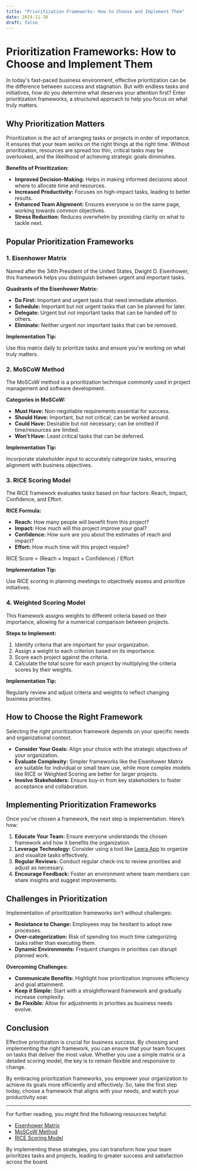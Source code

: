 ```yaml
---
title: "Prioritization Frameworks: How to Choose and Implement Them"
date: 2024-11-30
draft: false
---
```

# Prioritization Frameworks: How to Choose and Implement Them

In today's fast-paced business environment, effective prioritization can be the difference between success and stagnation. But with endless tasks and initiatives, how do you determine what deserves your attention first? Enter prioritization frameworks, a structured approach to help you focus on what truly matters.

## Why Prioritization Matters

Prioritization is the act of arranging tasks or projects in order of importance. It ensures that your team works on the right things at the right time. Without prioritization, resources are spread too thin, critical tasks may be overlooked, and the likelihood of achieving strategic goals diminishes.

**Benefits of Prioritization:**

- **Improved Decision-Making:** Helps in making informed decisions about where to allocate time and resources.
- **Increased Productivity:** Focuses on high-impact tasks, leading to better results.
- **Enhanced Team Alignment:** Ensures everyone is on the same page, working towards common objectives.
- **Stress Reduction:** Reduces overwhelm by providing clarity on what to tackle next.

## Popular Prioritization Frameworks

### 1. Eisenhower Matrix

Named after the 34th President of the United States, Dwight D. Eisenhower, this framework helps you distinguish between urgent and important tasks.

**Quadrants of the Eisenhower Matrix:**

- **Do First:** Important and urgent tasks that need immediate attention.
- **Schedule:** Important but not urgent tasks that can be planned for later.
- **Delegate:** Urgent but not important tasks that can be handed off to others.
- **Eliminate:** Neither urgent nor important tasks that can be removed.

**Implementation Tip:**

Use this matrix daily to prioritize tasks and ensure you're working on what truly matters.

### 2. MoSCoW Method

The MoSCoW method is a prioritization technique commonly used in project management and software development.

**Categories in MoSCoW:**

- **Must Have:** Non-negotiable requirements essential for success.
- **Should Have:** Important, but not critical; can be worked around.
- **Could Have:** Desirable but not necessary; can be omitted if time/resources are limited.
- **Won't Have:** Least critical tasks that can be deferred.

**Implementation Tip:**

Incorporate stakeholder input to accurately categorize tasks, ensuring alignment with business objectives.

### 3. RICE Scoring Model

The RICE framework evaluates tasks based on four factors: Reach, Impact, Confidence, and Effort.

**RICE Formula:**

- **Reach:** How many people will benefit from this project?
- **Impact:** How much will this project improve your goal?
- **Confidence:** How sure are you about the estimates of reach and impact?
- **Effort:** How much time will this project require?

RICE Score = (Reach × Impact × Confidence) / Effort

**Implementation Tip:**

Use RICE scoring in planning meetings to objectively assess and prioritize initiatives.

### 4. Weighted Scoring Model

This framework assigns weights to different criteria based on their importance, allowing for a numerical comparison between projects.

**Steps to Implement:**

1. Identify criteria that are important for your organization.
2. Assign a weight to each criterion based on its importance.
3. Score each project against the criteria.
4. Calculate the total score for each project by multiplying the criteria scores by their weights.

**Implementation Tip:**

Regularly review and adjust criteria and weights to reflect changing business priorities.

## How to Choose the Right Framework

Selecting the right prioritization framework depends on your specific needs and organizational context.

- **Consider Your Goals:** Align your choice with the strategic objectives of your organization.
- **Evaluate Complexity:** Simpler frameworks like the Eisenhower Matrix are suitable for individual or small team use, while more complex models like RICE or Weighted Scoring are better for larger projects.
- **Involve Stakeholders:** Ensure buy-in from key stakeholders to foster acceptance and collaboration.

## Implementing Prioritization Frameworks

Once you've chosen a framework, the next step is implementation. Here’s how:

1. **Educate Your Team:** Ensure everyone understands the chosen framework and how it benefits the organization.
2. **Leverage Technology:** Consider using a tool like [Leera App](https://leera.app) to organize and visualize tasks effectively.
3. **Regular Reviews:** Conduct regular check-ins to review priorities and adjust as necessary.
4. **Encourage Feedback:** Foster an environment where team members can share insights and suggest improvements.

## Challenges in Prioritization

Implementation of prioritization frameworks isn’t without challenges:

- **Resistance to Change:** Employees may be hesitant to adopt new processes.
- **Over-categorization:** Risk of spending too much time categorizing tasks rather than executing them.
- **Dynamic Environments:** Frequent changes in priorities can disrupt planned work.

**Overcoming Challenges:**

- **Communicate Benefits:** Highlight how prioritization improves efficiency and goal attainment.
- **Keep it Simple:** Start with a straightforward framework and gradually increase complexity.
- **Be Flexible:** Allow for adjustments in priorities as business needs evolve.

## Conclusion

Effective prioritization is crucial for business success. By choosing and implementing the right framework, you can ensure that your team focuses on tasks that deliver the most value. Whether you use a simple matrix or a detailed scoring model, the key is to remain flexible and responsive to change.

By embracing prioritization frameworks, you empower your organization to achieve its goals more efficiently and effectively. So, take the first step today, choose a framework that aligns with your needs, and watch your productivity soar.

---

For further reading, you might find the following resources helpful:

- [Eisenhower Matrix](https://www.eisenhower.me/eisenhower-matrix/)
- [MoSCoW Method](https://productcoalition.com/the-moscow-method-prioritization-technique-explained-9cc2409a0e0f)
- [RICE Scoring Model](https://www.intercom.com/blog/rice-simple-prioritization-for-product-managers/)

By implementing these strategies, you can transform how your team prioritizes tasks and projects, leading to greater success and satisfaction across the board.